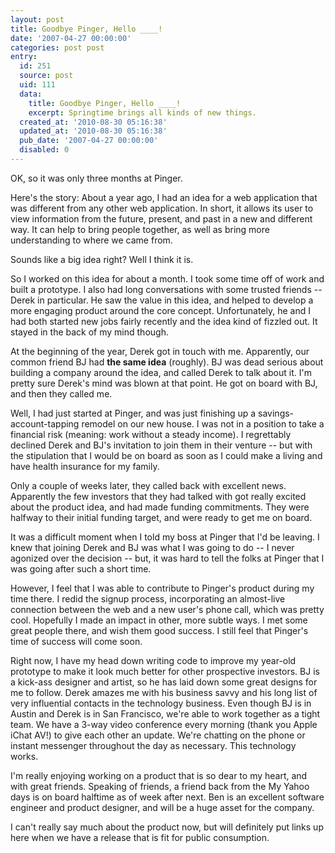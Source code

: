 ```yaml
---
layout: post
title: Goodbye Pinger, Hello ____!
date: '2007-04-27 00:00:00'
categories: post post
entry:
  id: 251
  source: post
  uid: 111
  data:
    title: Goodbye Pinger, Hello ____!
    excerpt: Springtime brings all kinds of new things.
  created_at: '2010-08-30 05:16:38'
  updated_at: '2010-08-30 05:16:38'
  pub_date: '2007-04-27 00:00:00'
  disabled: 0
---
```


OK, so it was only three months at Pinger.

Here's the story: About a year ago, I had an idea for a web application that was different from any other web application. In short, it allows its user to view information from the future, present, and past in a new and different way. It can help to bring people together, as well as bring more understanding to where we came from.

Sounds like a big idea right? Well I think it is.

So I worked on this idea for about a month. I took some time off of work and built a prototype. I also had long conversations with some trusted friends -- Derek in particular. He saw the value in this idea, and helped to develop a more engaging product around the core concept. Unfortunately, he and I had both started new jobs fairly recently and the idea kind of fizzled out. It stayed in the back of my mind though.

At the beginning of the year, Derek got in touch with me. Apparently, our common friend BJ had <b>the same idea</b> (roughly). BJ was dead serious about building a company around the idea, and called Derek to talk about it. I'm pretty sure Derek's mind was blown at that point. He got on board with BJ, and then they called me.

Well, I had just started at Pinger, and was just finishing up a savings-account-tapping remodel on our new house. I was not in a position to take a financial risk (meaning: work without a steady income). I regrettably declined Derek and BJ's invitation to join them in their venture -- but with the stipulation that I would be on board as soon as I could make a living and have health insurance for my family.

Only a couple of weeks later, they called back with excellent news. Apparently the few investors that they had talked with got really excited about the product idea, and had made funding commitments. They were halfway to their initial funding target, and were ready to get me on board.

It was a difficult moment when I told my boss at Pinger that I'd be leaving. I knew that joining Derek and BJ was what I was going to do -- I never agonized over the decision -- but, it was hard to tell the folks at Pinger that I was going after such a short time.

However, I feel that I was able to contribute to Pinger's product during my time there. I redid the signup process, incorporating an almost-live connection between the web and a new user's phone call, which was pretty cool. Hopefully I made an impact in other, more subtle ways. I met some great people there, and wish them good success. I still feel that Pinger's time of success will come soon.

Right now, I have my head down writing code to improve my year-old prototype to make it look much better for other prospective investors. BJ is a kick-ass designer and artist, so he has laid down some great designs for me to follow. Derek amazes me with his business savvy and his long list of very influential contacts in the technology business. Even though BJ is in Austin and Derek is in San Francisco, we're able to work together as a tight team. We have a 3-way video conference every morning (thank you Apple iChat AV!) to give each other an update. We're chatting on the phone or instant messenger throughout the day as necessary. This technology works.

I'm really enjoying working on a product that is so dear to my heart, and with great friends. Speaking of friends, a friend back from the My Yahoo days is on board halftime as of week after next. Ben is an excellent software engineer and product designer, and will be a huge asset for the company.

I can't really say much about the product now, but will definitely put links up here when we have a release that is fit for public consumption.

